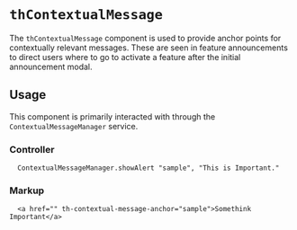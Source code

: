 # `thContextualMessage`

The `thContextualMessage` component is used to provide anchor points for contextually relevant messages. These are seen in feature announcements to direct users where to go to activate a feature after the initial announcement modal.

## Usage

This component is primarily interacted with through the `ContextualMessageManager` service.

### Controller
```
  ContextualMessageManager.showAlert "sample", "This is Important."
```

### Markup
```
  <a href="" th-contextual-message-anchor="sample">Somethink Important</a>
```
